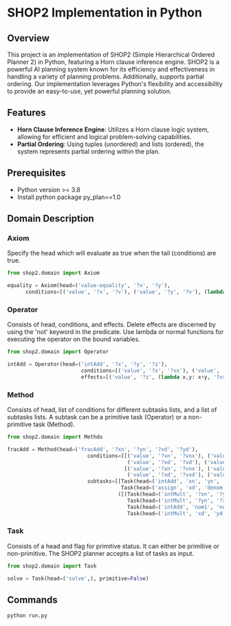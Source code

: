 # SHOP2 Implementation in Python

## Overview

This project is an implementation of SHOP2 (Simple Hierarchical Ordered Planner 2) in Python, featuring a Horn clause inference engine. 
SHOP2 is a powerful AI planning system known for its efficiency and effectiveness in handling a variety of planning problems. Additionally, 
supports partial ordering. Our implementation leverages Python's flexibility and accessibility to provide an easy-to-use, yet powerful 
planning solution.

## Features

- **Horn Clause Inference Engine**: Utilizes a Horn clause logic system, allowing for efficient and logical problem-solving capabilities.
- **Partial Ordering**: Using tuples (unordered) and lists (ordered), the system represents partial ordering within the plan.

## Prerequisites

- Python version >= 3.8
- Install python package py_plan==1.0 

## Domain Description
### Axiom
Specify the head which will evaluate as true when the tail (conditions) are true.
```python
from shop2.domain import Axiom

equality = Axiom(head=('value-equality', '?x', '?y'), 
      conditions=[('value', '?x', '?v'), ('value', '?y', '?v'), (lambda x, y: x<y, '?x', '?y')])
```

### Operator
Consists of head, conditions, and effects. Delete effects are discerned by using the 'not' keyword in the predicate. Use lambda or normal functions for executing the operator on the bound variables. 
```python
from shop2.domain import Operator

intAdd = Operator(head=('intAdd', '?x', '?y', '?z'),
                        conditions=[('value', '?x', '?vx'), ('value', '?y', '?vy')],
                        effects=[('value', '?z', (lambda x,y: x+y, '?vx', '?vy'))]),
```

### Method
Consists of head, list of conditions for different subtasks lists, and a list of subtasks lists. A subtask can be a primitive task (Operator) or a non-primitive task (Method).
```python
from shop2.domain import Methdo

fracAdd = Method(head=('fracAdd', '?xn', '?yn', '?xd', '?yd'),
                          conditions=[[('value', '?xn', '?vnx'), ('value', '?yn', '?vny'),
                                       ('value', '?xd', '?vd'), ('value', '?yd', '?vd')], # 1st subtasks list conds
                                      [('value', '?xn', '?vnx'), ('value', '?yn', '?vny'),
                                       ('value', '?xd', '?vxd'), ('value', '?yd', '?vyd')]], # 2nd subtasks list conds
                          subtasks=[[Task(head=('intAdd', 'xn', 'yn', 'nom'), primitive=True),
                                     Task(head=('assign', 'xd', 'denom'), primitive=True)], # 1st subtasks list
                                    ([(Task(head=('intMult', '?xn', '?yd', 'nom1'), primitive=True),
                                       Task(head=('intMult', '?yn', '?xd', 'nom2'), primitive=True)),
                                       Task(head=('intAdd', 'nom1', 'nom2', 'nom'), primitive=True)],
                                       Task(head=('intMult', 'xd', 'yd', 'denom'), primitive=True))]), # 2nd subtasks list
```

### Task
Consists of a head and flag for primitive status. It can either be primitive or non-primitive. The SHOP2 planner accepts a list of tasks as input.
```python
from shop2.domain import Task

solve = Task(head=('solve',), primitive=False)
```

## Commands
```
python run.py
```
